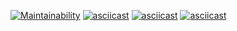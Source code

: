 [![Maintainability](https://api.codeclimate.com/v1/badges/51f64b8abc2ae046db47/maintainability)](https://codeclimate.com/github/mariiia8/frontend-project-44/maintainability)
[![asciicast](https://asciinema.org/a/zxKEhQOipNdveTUbwBqVkeSnw.svg)](https://asciinema.org/a/zxKEhQOipNdveTUbwBqVkeSnw)
[![asciicast](https://asciinema.org/a/OaDqpSCEq62nDA7boC23Ce3Uc.svg)](https://asciinema.org/a/OaDqpSCEq62nDA7boC23Ce3Uc)
[![asciicast](https://asciinema.org/a/6868M0DbPQRPUIlcRaUUMtU7I.svg)](https://asciinema.org/a/6868M0DbPQRPUIlcRaUUMtU7I)